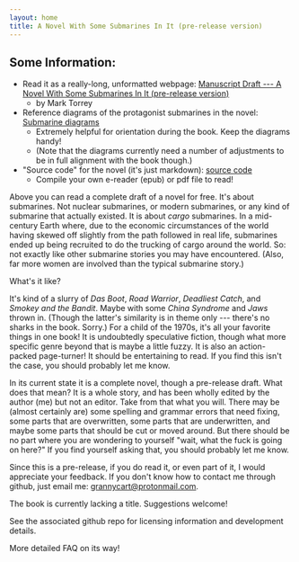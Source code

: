 ```yaml
---
layout: home
title: A Novel With Some Submarines In It (pre-release version)
---
```


## Some Information:
* Read it as a really-long, unformatted webpage: [Manuscript Draft --- A Novel With Some Submarines In It (pre-release version)](content/Subworldbook1.html) 
	* by Mark Torrey
* Reference diagrams of the protagonist submarines in the novel: [Submarine diagrams](content/draft-layout_sub-diagrams.pdf) 
	* Extremely helpful for orientation during the book. Keep the diagrams handy!
	* (Note that the diagrams currently need a number of adjustments to be in full alignment with the book though.)
* "Source code" for the novel (it's just markdown): [source code](http://github.com/grannycart/subworld-book1/)
	* Compile your own e-reader (epub) or pdf file to read!

Above you can read a complete draft of a novel for free. It's about
submarines. Not nuclear submarines, or modern submarines, or any kind
of submarine that actually existed. It is about _cargo_ submarines. In
a mid-century Earth where, due to the economic circumstances of the
world having skewed off slightly from the path followed in real life,
submarines ended up being recruited to do the trucking of cargo 
around the world. So: not exactly like other submarine stories you may
have encountered. (Also, far more women are involved than the typical
submarine story.)

What's it like? 

It's kind of a slurry of _Das Boot_, _Road Warrior_, _Deadliest Catch_, and
_Smokey and the Bandit_. Maybe with some _China Syndrome_ and _Jaws_
thrown in. (Though the latter's similarity is in theme only --- there's
no sharks in the book. Sorry.) For a child of the 1970s, it's all your
favorite things in one book! It is undoubtedly speculative fiction,
though what more specific genre beyond that is maybe a little fuzzy. It
is also an action-packed page-turner! It should be entertaining to read.
If you find this isn't the case, you should probably let me know.

In its current state it is a complete novel, though a pre-release
draft. What does that mean? It is a whole story, and has been wholly
edited by the author (me) but not an editor. Take from that what you
will. There may be (almost certainly are) some spelling and grammar
errors that need fixing, some parts that are overwritten, some parts
that are underwritten, and maybe some parts that should be cut or
moved around. But there should be no part where you are wondering to
yourself "wait, what the fuck is going on here?" If you find yourself
asking that, you should probably let me know.

Since this is a pre-release, if you do read it, or even part
of it, I would appreciate your feedback. If you don't know how to
contact me through github, just email me: grannycart@protonmail.com.

The book is currently lacking a title. 
Suggestions welcome!

See the associated github repo for licensing information and development
details.

More detailed FAQ on its way!

[//]: # (Eventually, when there is more than one story, this page should be re-oriented towards the series, rather than the one book. Each story should just be part of this page.)



